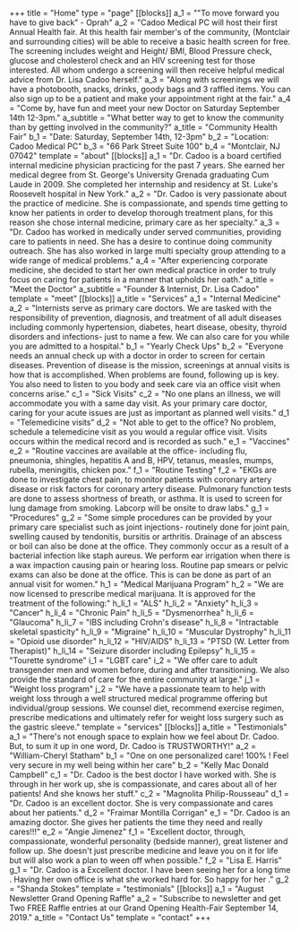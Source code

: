 +++
title = "Home"
type = "page"
[[blocks]]
a_1 = "\"To move forward you have to give back\" - Oprah"
a_2 = "Cadoo Medical PC will host their first Annual Health fair. At this health fair member's of the community, (Montclair and surrounding cities) will be able to receive a basic health screen for free. The screening includes weight and Height/ BMI,  Blood Pressure check, glucose and cholesterol check and an HIV screening test for those interested. All whom undergo a screening will then receive helpful medical advice from Dr. Lisa Cadoo herself."
a_3 = "Along with screenings we will have a photobooth, snacks, drinks, goody bags and 3 raffled items. You can also sign up to be a patient and make your appointment right at the fair."
a_4 = "Come by, have fun and meet your new Doctor on Saturday September 14th 12-3pm."
a_subtitle = "What better way to get to know the community than by getting involved in the community?"
a_title = "Community Health Fair"
b_1 = "Date: Saturday, September 14th, 12-3pm"
b_2 = "Location: Cadoo Medical PC"
b_3 = "66 Park Street Suite 100"
b_4 = "Montclair, NJ 07042"
template = "about"
[[blocks]]
a_1 = "Dr. Cadoo is a board certified internal medicine physician practicing for the past 7 years. She earned her medical degree from St. George's University Grenada graduating Cum Laude in 2009. She completed her internship and residency at St. Luke's Roosevelt hospital in New York."
a_2 = "Dr. Cadoo is very passionate about the practice of medicine. She is compassionate, and spends time getting to know her patients in order to develop thorough treatment plans, for this reason she chose internal medicine, primary care as her specialty."
a_3 = "Dr. Cadoo has worked in medically under served communities, providing care to patients in need. She has a desire to continue doing community outreach. She has also worked in large multi specialty group attending to a wide range of medical problems."
a_4 = "After experiencing corporate medicine, she decided to start her own medical practice in order to truly focus on caring for patients in a manner that upholds her oath."
a_title = "Meet the Doctor"
a_subtitle = "Founder & Internist, Dr. Lisa Cadoo"
template = "meet"
[[blocks]]
a_title = "Services"
a_1 = "Internal Medicine"
a_2 = "Internists serve as primary care doctors. We are tasked with the responsibility of prevention, diagnosis, and treatment of all adult diseases including commonly hypertension, diabetes, heart disease, obesity, thyroid disorders and infections- just to name a few. We can also care for you while you are admitted to a hospital."
b_1 = "Yearly Check Ups"
b_2 = "Everyone needs an annual check up with a doctor in order to screen for certain diseases. Prevention of disease is the mission, screenings at annual visits is how that is accomplished. When problems are found, following up is key. You also need to listen to you body and seek care via an office visit when concerns arise."
c_1 = "Sick Visits"
c_2 = "No one plans an illness, we will accommodate you with a same day visit. As your primary care doctor, caring for your acute issues are just as important as planned well visits."
d_1 = "Telemedicine visits"
d_2 = "Not able to get to the office? No problem, schedule a telemedicine visit as you would a regular office visit. Visits occurs within the medical record and is recorded as such."
e_1 = "Vaccines"
e_2 = "Routine vaccines are available at the office- including flu, pneumonia, shingles, hepatitis A and B, HPV, tetanus, measles, mumps, rubella, meningitis, chicken pox."
f_1 = "Routine Testing"
f_2 = "EKGs are done to investigate chest pain, to monitor patients with coronary artery disease or risk factors for coronary artery disease. Pulmonary function tests are done to assess shortness of breath, or asthma. It is used to screen for lung damage from smoking. Labcorp will be onsite to draw labs."
g_1 = "Procedures"
g_2 = "Some simple procedures can be provided by your primary care specialist such as joint injections- routinely done for joint pain, swelling caused by tendonitis, bursitis or arthritis. Drainage of an abscess or boil can also be done at the office. They commonly occur as a result of a bacterial infection like staph aureus. We perform ear irrigation when there is a wax impaction causing pain or hearing loss. Routine pap smears or pelvic exams can also be done at the office. This is can be done as part of an annual visit for women."
h_1 = "Medical Marijuana Program"
h_2 = "We are now licensed to prescribe medical marijuana. It is approved for the treatment of the following:"
h_li_1 = "ALS"
h_li_2 = "Anxiety"
h_li_3 = "Cancer"
h_li_4 = "Chronic Pain"
h_li_5 = "Dysmenorrhea"
h_li_6 = "Glaucoma"
h_li_7 = "IBS including Crohn's disease"
h_li_8 = "Intractable skeletal spasticity"
h_li_9 = "Migraine"
h_li_10 = "Muscular Dystrophy"
h_li_11 = "Opioid use disorder"
h_li_12 = "HIV/AIDS"
h_li_13 = "PTSD (W. Letter from Therapist)"
h_li_14 = "Seizure disorder including Epilepsy"
h_li_15 = "Tourette syndrome"
i_1 = "LGBT care"
i_2 = "We offer care to adult transgender men and women before, during and after transitioning. We also provide the standard of care for the entire community at large."
j_1 = "Weight loss program"
j_2 = "We have a passionate team to help with weight loss through a well structured medical programme offering but individual/group sessions. We counsel diet, recommend exercise regimen, prescribe medications and ultimately refer for weight loss surgery such as the gastric sleeve."
template = "services"
[[blocks]]
a_title = "Testimonials"
a_1 = "There's not enough space to explain how we feel about Dr. Cadoo. But, to sum it up in one word, Dr. Cadoo is TRUSTWORTHY!"
a_2 = "William-Cheryl Statham"
b_1 = "One on one personalized care! 100% ! Feel very secure in my well being within her care"
b_2 = "Kelly Mac Donald Campbell"
c_1 = "Dr. Cadoo is the best doctor I have worked with. She is through in her work up, she is compassionate, and cares about all of her patients! And she knows her stuff."
c_2 = "Magnolita Philip-Rousseau"
d_1 = "Dr. Cadoo is an excellent doctor. She is very compassionate and cares about her patients."
d_2 = "Fraimar Montilla Corrigan"
e_1 = "Dr. Cadoo is an amazing doctor. She gives her patients the time they need and really cares!!!"
e_2 = "Angie Jimenez"
f_1 = "Excellent doctor, through, compassionate, wonderful personality (bedside manner), great listener and follow up. She doesn't just prescribe medicine and leave you on it for life but will also work a plan to ween off when possible."
f_2 = "Lisa E. Harris"
g_1 = "Dr. Cadoo is a Excellent doctor. I have been seeing her for a long time . Having her own office is what she worked hard for. So happy for her ."
g_2 = "Shanda Stokes"
template = "testimonials"
[[blocks]]
a_1 = "August Newsletter Grand Opening Raffle"
a_2 = "Subscribe to newsletter and get Two FREE Raffle entries at our Grand Opening Health-Fair September 14, 2019."
a_title = "Contact Us"
template = "contact"
+++
